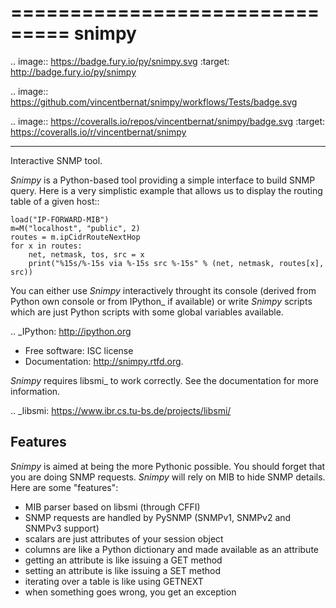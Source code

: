 ===============================
snimpy
===============================

.. image:: https://badge.fury.io/py/snimpy.svg
    :target: http://badge.fury.io/py/snimpy
    
.. image:: https://github.com/vincentbernat/snimpy/workflows/Tests/badge.svg

.. image:: https://coveralls.io/repos/vincentbernat/snimpy/badge.svg
        :target: https://coveralls.io/r/vincentbernat/snimpy

---

 Interactive SNMP tool.

*Snimpy* is a Python-based tool providing a simple interface to build
SNMP query. Here is a very simplistic example that allows us to
display the routing table of a given host::

    load("IP-FORWARD-MIB")
    m=M("localhost", "public", 2)
    routes = m.ipCidrRouteNextHop
    for x in routes:
        net, netmask, tos, src = x
        print("%15s/%-15s via %-15s src %-15s" % (net, netmask, routes[x], src))

You can either use *Snimpy* interactively throught its console
(derived from Python own console or from IPython_ if available) or
write *Snimpy* scripts which are just Python scripts with some global
variables available.

.. _IPython: http://ipython.org

* Free software: ISC license
* Documentation: http://snimpy.rtfd.org.

*Snimpy* requires libsmi_ to work correctly. See the documentation for
more information.

.. _libsmi: https://www.ibr.cs.tu-bs.de/projects/libsmi/

Features
--------

*Snimpy* is aimed at being the more Pythonic possible. You should forget
that you are doing SNMP requests. *Snimpy* will rely on MIB to hide SNMP
details. Here are some "features":

* MIB parser based on libsmi  (through CFFI)
* SNMP requests are handled by PySNMP (SNMPv1, SNMPv2 and SNMPv3
  support)
* scalars are just attributes of your session object
* columns are like a Python dictionary and made available as an
  attribute
* getting an attribute is like issuing a GET method
* setting an attribute is like issuing a SET method
* iterating over a table is like using GETNEXT
* when something goes wrong, you get an exception
